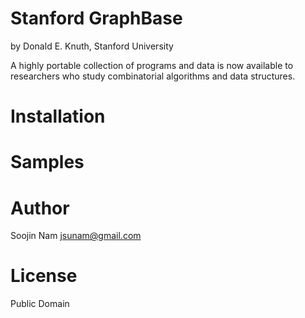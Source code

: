 Stanford GraphBase
==========================================================
by Donald E. Knuth, Stanford University

A highly portable collection of programs and data is now
available to researchers who study combinatorial algorithms and data
structures.

Installation
============

Samples
=======

Author
======
Soojin Nam jsunam@gmail.com

License
=======
Public Domain
